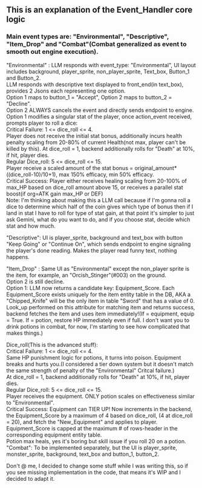 ## This is an explanation of the Event_Handler core logic ###

### Main event types are: "Environmental", "Descriptive", "Item_Drop" and "Combat"(Combat generalized as event to smooth out engine execution).

  "Environmental" : LLM responds with event_type: "Environmental", UI layout includes background, player_sprite, non_player_sprite, Text_box, Button_1 and Button_2.  
  LLM responds with descriptive text displayed to front_end(in text_box), provides 2 Jsons each representing one option.  
  Option 1 maps to button_1 = "Accept", Option 2 maps to button_2 = "Decline".  
  Option 2 ALWAYS cancels the event and directly sends endpoint to engine.  
  Option 1 modifies a singular stat of the player, once action_event received, prompts player to roll a dice:  
          Critical Failure: 1 <= dice_roll <= 4.  
                Player does not receive the initial stat bonus, additionally incurs health penalty scaling from 20-80% of current Health(not max, player can't be killed by this).
                At dice_roll = 1, backend additionally rolls for "Death" at 10%, if hit, player dies.  
          Regular Dice_roll: 5 <= dice_roll <= 15.  
                Player receive a scaled amount of the stat bonus = original_amount*((dice_roll-10)/10+1), max 150% efficacy, min 50% efficacy.  
          Critical Success: Player either receives healing scaling from 20-100% of max_HP based on dice_roll amount above 15, or receives a parallel stat boost(if org=ATK gain max_HP or DEF)  
          Note: I'm thinking about making this a LLM call because if I'm gonna roll a dice to determine which half of the coin gives which type of bonus then if I land in stat I have to roll for type of stat gain, at that point it's simpler to just ask Gemini, what do you want to do, and if you choose stat, decide which stat and how much.  

  "Descriptive": UI is player_sprite, background and text_box with button "Keep Going" or "Continue On", which sends endpoint to engine signaling the player's done reading.
  Makes the player read funny text, nothing happens.  

  "Item_Drop" : Same UI as "Environmental" except the non_player sprite is the item, for example, an "Orcish_Stinger"(#003) on the ground.  
  Option 2 is still decline.  
  Option 1: LLM now returns a candidate key: Equipment_Score. Each Equipment_Score exists uniquely for the item entity table in the DB, AKA a "Chipped_Knife" will be the only item in table "Sword" that has a value of 0.   
  Look_up performed on this attribute for matching item and returns success, backend fetches the item and uses item immediately!(If = equipment, equip = True. If = potion, restore HP immediately even if full. I don't want you to drink potions in combat, for now, I'm starting to see how complicated that makes things.)  

  Dice_roll(This is the advanced stuff):  
          Critical Failure: 1 <= dice_roll <= 4.  
                Same HP punishment logic for potions, it turns into poison. Equipment breaks and hurts you.(I considered a tier down system but it doesn't match the same strength of penalty of the "Environmental" Critcal failure.)  
                At dice_roll = 1, backend additionally rolls for "Death" at 10%, if hit, player dies.  
          Regular Dice_roll: 5 <= dice_roll <= 15.  
                Player receives the equipment. ONLY potion scales on effectiveness similar to "Environmental".  
          Critical Success: Equipment can TIER UP! Now increments in the backend, the Equipment_Score by a maximum of 4 based on dice_roll, (4 at dice_roll = 20), and fetch the "New_Equipment" and applies to player. Equipment_Score is capped at the maximum # of rows-header in the corresponding equipment entity table.  
                Potion max heals, yes it's boring but skill issue if you roll 20 on a potion.  
  "Combat": To be implemented separately, but the UI is player_sprite, monster_sprite, background, text_box and button_1, button_2.  

  Don't @ me, I decided to change some stuff while I was writing this, so if you see missing implementation in the code, that means it's WIP and I decided to adapt it.  
